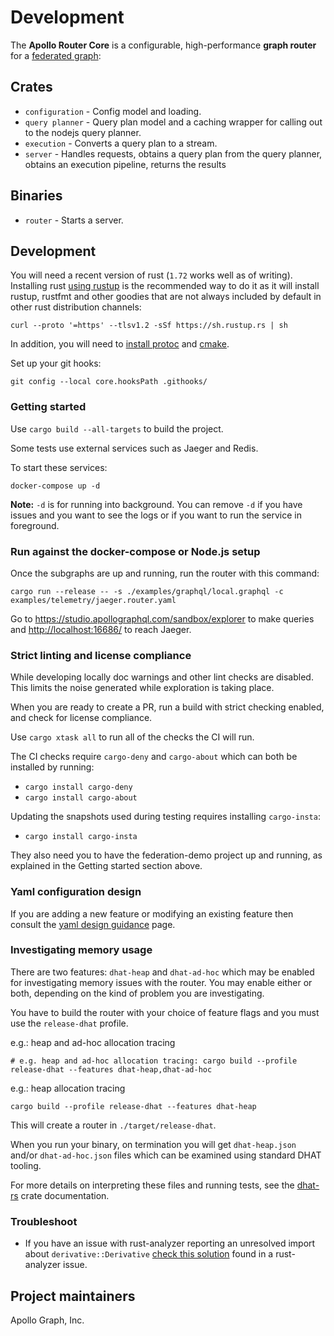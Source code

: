 # Development

The **Apollo Router Core** is a configurable, high-performance **graph router** for a [federated graph](https://www.apollographql.com/docs/federation/):

## Crates

* `configuration` - Config model and loading.
* `query planner` - Query plan model and a caching wrapper for calling out to the nodejs query planner.
* `execution` - Converts a query plan to a stream.
* `server` - Handles requests,
     obtains a query plan from the query planner,
     obtains an execution pipeline,
     returns the results

## Binaries

* `router` - Starts a server.

## Development

You will need a recent version of rust (`1.72` works well as of writing).
Installing rust [using rustup](https://www.rust-lang.org/tools/install) is
the recommended way to do it as it will install rustup, rustfmt and other
goodies that are not always included by default in other rust distribution channels:

```
curl --proto '=https' --tlsv1.2 -sSf https://sh.rustup.rs | sh
```

In addition, you will need to [install protoc](https://grpc.io/docs/protoc-installation/) and [cmake](https://cmake.org/).

Set up your git hooks:

```shell
git config --local core.hooksPath .githooks/
```

### Getting started

Use `cargo build --all-targets` to build the project.

Some tests use external services such as Jaeger and Redis.

To start these services:

```
docker-compose up -d
```

**Note:** `-d` is for running into background. You can remove `-d` if you
have issues and you want to see the logs or if you want to run the service
in foreground.

### Run against the docker-compose or Node.js setup

Once the subgraphs are up and running, run the router with this command:

```shell
cargo run --release -- -s ./examples/graphql/local.graphql -c examples/telemetry/jaeger.router.yaml
```

Go to <https://studio.apollographql.com/sandbox/explorer> to make queries and
<http://localhost:16686/> to reach Jaeger.

### Strict linting and license compliance

While developing locally doc warnings and other lint checks are disabled.
This limits the noise generated while exploration is taking place.

When you are ready to create a PR, run a build with strict checking enabled,
and check for license compliance.

Use `cargo xtask all` to run all of the checks the CI will run.

The CI checks require `cargo-deny` and `cargo-about` which can both be installed by running:

* `cargo install cargo-deny`
* `cargo install cargo-about`

Updating the snapshots used during testing requires installing `cargo-insta`:

* `cargo install cargo-insta`

They also need you to have the federation-demo project up and running,
as explained in the Getting started section above.

### Yaml configuration design

If you are adding a new feature or modifying an existing feature then consult the [yaml design guidance](dev-docs/yaml-design-guidance.md) page.

### Investigating memory usage

There are two features: `dhat-heap` and `dhat-ad-hoc` which may be enabled for investigating memory issues
with the router. You may enable either or both, depending on the kind of problem you are investigating.

You have to build the router with your choice of feature flags and you must use the `release-dhat` profile.

e.g.: heap and ad-hoc allocation tracing

```shell
# e.g. heap and ad-hoc allocation tracing: cargo build --profile release-dhat --features dhat-heap,dhat-ad-hoc
```

e.g.: heap allocation tracing

```shell
cargo build --profile release-dhat --features dhat-heap 
```

This will create a router in `./target/release-dhat`.

When you run your binary, on termination you will get `dhat-heap.json` and/or `dhat-ad-hoc.json` files which can
be examined using standard DHAT tooling.

For more details on interpreting these files and running tests, see the [dhat-rs](https://docs.rs/dhat/latest/dhat/#running) crate documentation.

### Troubleshoot

* If you have an issue with rust-analyzer reporting an unresolved import about `derivative::Derivative` [check this solution](https://github.com/rust-analyzer/rust-analyzer/issues/7459#issuecomment-876796459) found in a rust-analyzer issue.

## Project maintainers

Apollo Graph, Inc.
